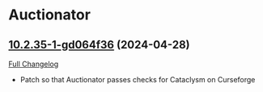 # Auctionator

## [10.2.35-1-gd064f36](https://github.com/Auctionator/Auctionator/tree/d064f362ca903526c755c46066562110c19b194f) (2024-04-28)
[Full Changelog](https://github.com/Auctionator/Auctionator/compare/10.2.35...d064f362ca903526c755c46066562110c19b194f) 

- Patch so that Auctionator passes checks for Cataclysm on Curseforge  
